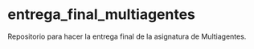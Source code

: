 # entrega_final_multiagentes
Repositorio para hacer la entrega final de la asignatura de Multiagentes.
